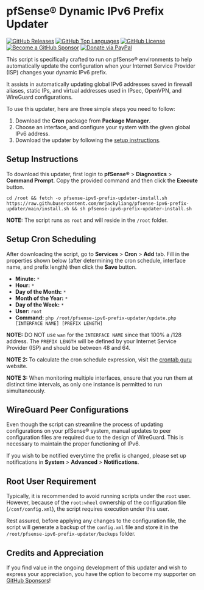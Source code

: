 pfSense® Dynamic IPv6 Prefix Updater
=====================================

[![GitHub Releases](https://img.shields.io/github/v/release/mrjackyliang/pfsense-ipv6-prefix-updater?style=flat-square&logo=github&logoColor=%23ffffff&color=%23b25da6)](https://github.com/mrjackyliang/pfsense-ipv6-prefix-updater/releases)
[![GitHub Top Languages](https://img.shields.io/github/languages/top/mrjackyliang/pfsense-ipv6-prefix-updater?style=flat-square&logo=php&logoColor=%23ffffff&color=%236688c3)](https://github.com/mrjackyliang/pfsense-ipv6-prefix-updater)
[![GitHub License](https://img.shields.io/github/license/mrjackyliang/pfsense-ipv6-prefix-updater?style=flat-square&logo=googledocs&logoColor=%23ffffff&color=%2348a56a)](https://github.com/mrjackyliang/pfsense-ipv6-prefix-updater/blob/main/LICENSE)
[![Become a GitHub Sponsor](https://img.shields.io/badge/github-sponsor-gray?style=flat-square&logo=githubsponsors&logoColor=%23ffffff&color=%23eaaf41)](https://github.com/sponsors/mrjackyliang)
[![Donate via PayPal](https://img.shields.io/badge/paypal-donate-gray?style=flat-square&logo=paypal&logoColor=%23ffffff&color=%23ce4a4a)](https://liang.nyc/paypal)

This script is specifically crafted to run on pfSense® environments to help automatically update the configuration when your Internet Service Provider (ISP) changes your dynamic IPv6 prefix.

It assists in automatically updating global IPv6 addresses saved in firewall aliases, static IPs, and virtual addresses used in IPsec, OpenVPN, and WireGuard configurations.

To use this updater, here are three simple steps you need to follow:
1. Download the **Cron** package from **Package Manager**.
2. Choose an interface, and configure your system with the given global IPv6 address.
3. Download the updater by following the [setup instructions](#setup-instructions).

## Setup Instructions
To download this updater, first login to **pfSense®** > **Diagnostics** > **Command Prompt**. Copy the provided command and then click the **Execute** button.

```shell
cd /root && fetch -o pfsense-ipv6-prefix-updater-install.sh https://raw.githubusercontent.com/mrjackyliang/pfsense-ipv6-prefix-updater/main/install.sh && sh pfsense-ipv6-prefix-updater-install.sh
```

__NOTE:__ The script runs as `root` and will reside in the `/root` folder.

## Setup Cron Scheduling
After downloading the script, go to **Services** > **Cron** > **Add** tab. Fill in the properties shown below (after determining the cron schedule, interface name, and prefix length) then click the **Save** button.

- __Minute:__ `*`
- __Hour:__ `*`
- __Day of the Month:__ `*`
- __Month of the Year:__ `*`
- __Day of the Week:__ `*`
- __User:__ `root`
- __Command:__ `php /root/pfsense-ipv6-prefix-updater/update.php [INTERFACE NAME] [PREFIX LENGTH]`

__NOTE:__ DO NOT use `wan` for the `INTERFACE NAME` since that 100% a /128 address. The `PREFIX LENGTH` will be defined by your Internet Service Provider (ISP) and should be between 48 and 64.

__NOTE 2:__ To calculate the cron schedule expression, visit the [crontab guru](https://crontab.guru) website.

__NOTE 3:__ When monitoring multiple interfaces, ensure that you run them at distinct time intervals, as only one instance is permitted to run simultaneously.

## WireGuard Peer Configurations
Even though the script can streamline the process of updating configurations on your pfSense® system, manual updates to peer configuration files are required due to the design of WireGuard. This is necessary to maintain the proper functioning of IPv6.

If you wish to be notified everytime the prefix is changed, please set up notifications in **System** > **Advanced** > **Notifications**.

## Root User Requirement
Typically, it is recommended to avoid running scripts under the `root` user. However, because of the `root:wheel` ownership of the configuration file (`/conf/config.xml`), the script requires execution under this user.

Rest assured, before applying any changes to the configuration file, the script will generate a backup of the `config.xml` file and store it in the `/root/pfsense-ipv6-prefix-updater/backups` folder.

## Credits and Appreciation
If you find value in the ongoing development of this updater and wish to express your appreciation, you have the option to become my supporter on [GitHub Sponsors](https://github.com/sponsors/mrjackyliang)!
